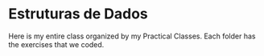 # Estruturas de Dados
Here is my entire class organized by my Practical Classes. Each folder has the exercises that we coded.
